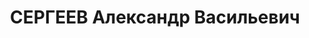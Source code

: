 ---
title: СЕРГЕЕВ Александр Васильевич
description: 1894 г.р., русский, гр-н СССР, уроженец г. Баку, из семьи рабочего, постоянное
  местожительство – г.Грозный, Сталинский район, последнее – г. Хабаровск, быв. директор
  1-го нефтеперегонного завода «Грознефти», с августа 1936 г. директор Хабаровского
  крекинг-завода треста Авиатоп. Состоял в ВКП(б) с 1920 по 1922 г., выбыл механически
  и с 1924 г. по день ареста 11 февраля 1937 г.
---